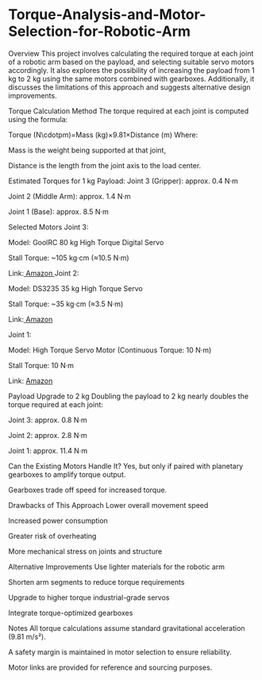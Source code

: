 # Torque-Analysis-and-Motor-Selection-for-Robotic-Arm

Overview
This project involves calculating the required torque at each joint of a robotic arm based on the payload, and selecting suitable servo motors accordingly. It also explores the possibility of increasing the payload from 1 kg to 2 kg using the same motors combined with gearboxes. Additionally, it discusses the limitations of this approach and suggests alternative design improvements.

Torque Calculation Method
The torque required at each joint is computed using the formula:


Torque (N\cdotpm)=Mass (kg)×9.81×Distance (m)
Where:

Mass is the weight being supported at that joint,

Distance is the length from the joint axis to the load center.

Estimated Torques for 1 kg Payload:
Joint 3 (Gripper): approx. 0.4 N·m

Joint 2 (Middle Arm): approx. 1.4 N·m

Joint 1 (Base): approx. 8.5 N·m

Selected Motors
Joint 3:

Model: GoolRC 80 kg High Torque Digital Servo

Stall Torque: ~105 kg·cm (≈10.5 N·m)

Link:[ Amazon
](https://www.amazon.sa/dp/B0B5H3YYQX?ref=cm_sw_r_cso_cp_apin_dp_35YJKVM5435YQWN8TNKD_1&ref_=cm_sw_r_cso_cp_apin_dp_35YJKVM5435YQWN8TNKD_1&social_share=cm_sw_r_cso_cp_apin_dp_35YJKVM5435YQWN8TNKD_1)
Joint 2:

Model: DS3235 35 kg High Torque Servo

Stall Torque: ~35 kg·cm (≈3.5 N·m)

Link:[ Amazon](https://www.amazon.sa/dp/B0CJFR6KV9?ref=cm_sw_r_cso_cp_apin_dp_DCNBKPVMS7TQ668E96MN&ref_=cm_sw_r_cso_cp_apin_dp_DCNBKPVMS7TQ668E96MN&social_share=cm_sw_r_cso_cp_apin_dp_DCNBKPVMS7TQ668E96MN&th=1)

Joint 1:

Model: High Torque Servo Motor (Continuous Torque: 10 N·m)

Stall Torque: 10 N·m

Link: [Amazon](https://www.amazon.sa/dp/B09JWK494C?ref=cm_sw_r_cso_cp_mwn_dp_ZF89JFM462X203W5RGVD_1&ref_=cm_sw_r_cso_cp_mwn_dp_ZF89JFM462X203W5RGVD_1&social_share=cm_sw_r_cso_cp_mwn_dp_ZF89JFM462X203W5RGVD_1)

Payload Upgrade to 2 kg
Doubling the payload to 2 kg nearly doubles the torque required at each joint:

Joint 3: approx. 0.8 N·m

Joint 2: approx. 2.8 N·m

Joint 1: approx. 11.4 N·m

Can the Existing Motors Handle It?
Yes, but only if paired with planetary gearboxes to amplify torque output.

Gearboxes trade off speed for increased torque.

Drawbacks of This Approach
Lower overall movement speed

Increased power consumption

Greater risk of overheating

More mechanical stress on joints and structure

Alternative Improvements
Use lighter materials for the robotic arm

Shorten arm segments to reduce torque requirements

Upgrade to higher torque industrial-grade servos

Integrate torque-optimized gearboxes

Notes
All torque calculations assume standard gravitational acceleration (9.81 m/s²).

A safety margin is maintained in motor selection to ensure reliability.

Motor links are provided for reference and sourcing purposes.
